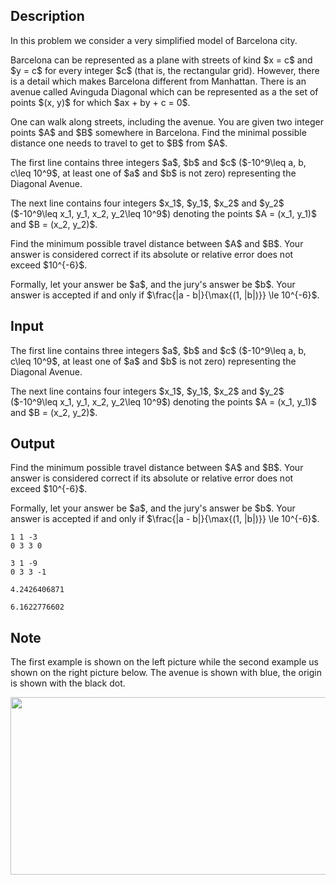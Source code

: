 ## Description

<div><p>In this problem we consider a very simplified model of Barcelona city.</p><p>Barcelona can be represented as a plane with streets of kind $x = c$ and $y = c$ for every integer $c$ (that is, the rectangular grid). However, there is a detail which makes Barcelona different from Manhattan. There is an avenue called Avinguda Diagonal which can be represented as a the set of points $(x, y)$ for which $ax + by + c = 0$.</p><p>One can walk along streets, including the avenue. You are given two integer points $A$ and $B$ somewhere in Barcelona. Find the minimal possible distance one needs to travel to get to $B$ from $A$.</p></div><div class="input-specification"><p>The first line contains three integers $a$, $b$ and $c$ ($-10^9\leq a, b, c\leq 10^9$, at least one of $a$ and $b$ is not zero) representing the Diagonal Avenue.</p><p>The next line contains four integers $x_1$, $y_1$, $x_2$ and $y_2$ ($-10^9\leq x_1, y_1, x_2, y_2\leq 10^9$) denoting the points $A = (x_1, y_1)$ and $B = (x_2, y_2)$.</p></div><div class="output-specification"><p>Find the minimum possible travel distance between $A$ and $B$. Your answer is considered correct if its absolute or relative error does not exceed $10^{-6}$.</p><p>Formally, let your answer be $a$, and the jury's answer be $b$. Your answer is accepted if and only if $\frac{|a - b|}{\max{(1, |b|)}} \le 10^{-6}$.</p></div>

## Input

<p>The first line contains three integers $a$, $b$ and $c$ ($-10^9\leq a, b, c\leq 10^9$, at least one of $a$ and $b$ is not zero) representing the Diagonal Avenue.</p><p>The next line contains four integers $x_1$, $y_1$, $x_2$ and $y_2$ ($-10^9\leq x_1, y_1, x_2, y_2\leq 10^9$) denoting the points $A = (x_1, y_1)$ and $B = (x_2, y_2)$.</p>

## Output

<p>Find the minimum possible travel distance between $A$ and $B$. Your answer is considered correct if its absolute or relative error does not exceed $10^{-6}$.</p><p>Formally, let your answer be $a$, and the jury's answer be $b$. Your answer is accepted if and only if $\frac{|a - b|}{\max{(1, |b|)}} \le 10^{-6}$.</p>





```input1
1 1 -3
0 3 3 0
```




```input2
3 1 -9
0 3 3 -1
```




```output1
4.2426406871
```




```output2
6.1622776602
```



## Note

<p>The first example is shown on the left picture while the second example us shown on the right picture below. The avenue is shown with blue, the origin is shown with the black dot.</p><center> <img class="tex-graphics" height="284px" src="file://Z8diDrW7.png" style="max-width: 100.0%;max-height: 100.0%;" width="567px"> </center>
